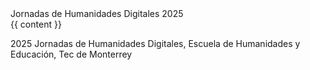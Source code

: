 <!DOCTYPE html>
<html lang="es">
<head>
<link href="https://fonts.googleapis.com/css2?family=Ubuntu:wght@400;700&family=Ubuntu+Condensed&display=swap" rel="stylesheet">
  <meta charset="UTF-8">
  <meta name="viewport" content="width=device-width, initial-scale=1.0">
  <title>{{ page.title }}</title>
 <link rel="stylesheet" href="{{ '/assets/main.css' | relative_url }}">
</head>
<body>
 Jornadas de Humanidades Digitales 2025
  <main>
    {{ content }}
  </main>
  <footer>
    <p>2025 Jornadas de Humanidades Digitales, Escuela de Humanidades y Educación, Tec de Monterrey</p>
  </footer>
</body>
</html>
